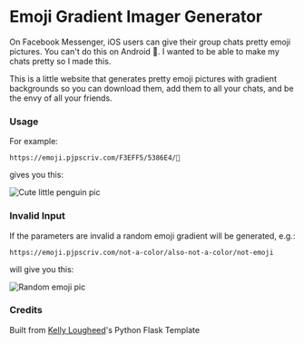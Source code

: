# Emoji Gradient Imager Generator

On Facebook Messenger, iOS users can give their group chats pretty emoji pictures. You can't do this on Android 😤. I wanted to be able to make my chats pretty so I made this.

This is a little website that generates pretty emoji pictures with gradient backgrounds so you can download them, add them to all your chats, and be the envy of all your friends.

### Usage
For example:
```
https://emoji.pjpscriv.com/F3EFF5/5386E4/🐧
```
gives you this:

![Cute little penguin pic](https://emoji.pjpscriv.com/image?start=F3EFF5&end=5386E4&emoji=🐧)

### Invalid Input
If the parameters are invalid a random emoji gradient will be generated, e.g.:
```
https://emoji.pjpscriv.com/not-a-color/also-not-a-color/not-emoji
```
will give you this:

![Random emoji pic](https://emoji.pjpscriv.com/image?start=random&end=random&emoji=random)


### Credits
Built from [Kelly Lougheed](https://medium.com/analytics-vidhya/build-a-python-flask-app-on-glitch-fc2c4367baaf)'s Python Flask Template

